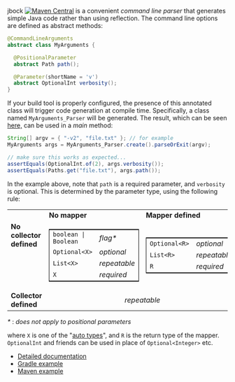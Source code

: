 jbock
[![Maven Central](https://maven-badges.herokuapp.com/maven-central/com.github.h908714124/jbock/badge.svg)](https://maven-badges.herokuapp.com/maven-central/com.github.h908714124/jbock)
is a convenient *command line parser* that generates simple Java code
rather than using reflection.
The command line options are defined as abstract methods:

````java
@CommandLineArguments
abstract class MyArguments {

  @PositionalParameter
  abstract Path path();

  @Parameter(shortName = 'v')
  abstract OptionalInt verbosity();
}
````

If your build tool is properly configured, the presence of this annotated class
will trigger code generation at compile time.
Specifically, a class named `MyArguments_Parser`
will be generated. The result, which can be seen
[here,](https://github.com/h908714124/jbock-docgen/blob/master/src/main/java/com/example/hello/MyArguments_Parser.java)
can be used in a *main* method:

````java
String[] argv = { "-v2", "file.txt" }; // for example
MyArguments args = MyArguments_Parser.create().parseOrExit(argv);

// make sure this works as expected...
assertEquals(OptionalInt.of(2), args.verbosity());
assertEquals(Paths.get("file.txt"), args.path());
````

In the example above, note that `path` is a required parameter,
and `verbosity` is optional.
This is determined by the parameter type, using the following rule:

<table style="border-collapse: collapse">
<tr>
<td></td>
<td><b>No mapper</b></td>
<td><b>Mapper defined</b></td>
</tr>
<tr>
<td valign="top"><b>No<br/>collector<br/>defined</b></td>
<td>
<table style="border-collapse: collapse; border: 1px solid black"><!-- No mapper, no collector-->
<tr><td><code>boolean | Boolean</code>  </td><td><i>flag*</i></td></tr>
<tr><td><code>Optional&lt;X&gt;</code>        </td><td><i>optional</i></td></tr>
<tr><td><code>List&lt;X&gt;</code>            </td><td><i>repeatable</i></td></tr>
<tr><td><code>X</code>                  </td><td><i>required</i></td></tr>
</table>
</td>
<td>
<table style="border-collapse: collapse; border: 1px solid black"><!-- Mapper, no collector-->
<tr><td><code>Optional&lt;R&gt;</code>   </td><td><i>optional</i></td></tr>
<tr><td><code>List&lt;R&gt;</code>       </td><td><i>repeatable</i></td></tr>
<tr><td><code>R</code>             </td><td><i>required</i></td></tr>
</table>
</td>
</tr>
<tr>
<td><b>Collector<br/>defined</b></td>
<td colspan="2" style="text-align: center"><i>repeatable</i></td>
</tr>
</table>

<i>*</i> : <i>does not apply to positional parameters</i>

where `X` is one of the
"[auto types](https://github.com/h908714124/jbock-docgen/blob/master/src/main/java/com/example/hello/JbockAutoTypes.java)",
and `R` is the return type of the mapper.
`OptionalInt` and friends can be used in place of `Optional<Integer>` etc.

* [Detailed documentation](https://github.com/h908714124/jbock/blob/master/SPAGHETTI.md)
* [Gradle example](https://github.com/h908714124/jbock-map-example)
* [Maven example](https://github.com/h908714124/jbock-maven-example)

